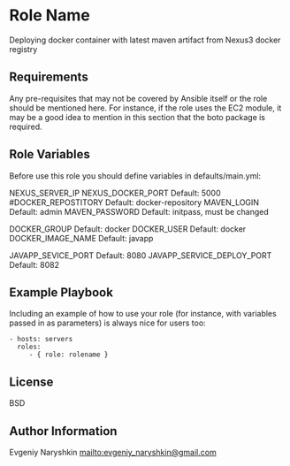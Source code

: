 Role Name
=========

Deploying docker container with latest maven artifact from Nexus3 docker registry

Requirements
------------

Any pre-requisites that may not be covered by Ansible itself or the role should be mentioned here. For instance, if the role uses the EC2 module, it may be a good idea to mention in this section that the boto package is required.

Role Variables
--------------

Before use this role you should define variables in defaults/main.yml:

NEXUS_SERVER_IP
NEXUS_DOCKER_PORT                 Default: 5000
#DOCKER_REPOSTITORY                 Default: docker-repository
MAVEN_LOGIN                       Default: admin
MAVEN_PASSWORD                    Default: initpass, must be changed

DOCKER_GROUP                      Default: docker
DOCKER_USER                       Default: docker
DOCKER_IMAGE_NAME                 Default: javapp

JAVAPP_SEVICE_PORT                Default: 8080
JAVAPP_SERVICE_DEPLOY_PORT        Default: 8082

Example Playbook
----------------

Including an example of how to use your role (for instance, with variables passed in as parameters) is always nice for users too:

    - hosts: servers
      roles:
         - { role: rolename }

License
-------

BSD

Author Information
------------------

Evgeniy Naryshkin <mailto:evgeniy_naryshkin@gmail.com>
